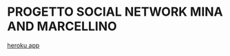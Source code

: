 # PROGETTO SOCIAL NETWORK MINA AND MARCELLINO
[heroku app](https://nmina-projectsocial-app.herokuapp.com)
